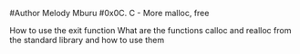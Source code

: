 #Author Melody Mburu
#0x0C. C - More malloc, free

How to use the exit function
What are the functions calloc and realloc from the standard library and how to use them
